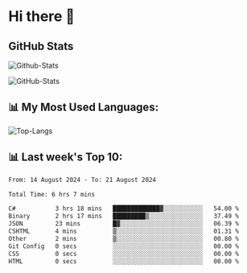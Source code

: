 # Hi there 👋

## GitHub Stats
![Github-Stats](https://github-readme-stats-sigma-five.vercel.app/api?username=ltorson&show_icons=true&theme=radical&count_private=true&show=reviews,discussions_started,discussions_answered,prs_merged,prs_merged_percentage)

![GitHub-Stats](https://github-readme-stats.vercel.app/api/wakatime?username=LeeTorson&theme=synthwave&size_weight=0.5&count_weight=0.5&title_color=36F9F6&langs_count=10&count_private=true)

## 📊 My Most Used Languages:
![Top-Langs](https://github-readme-stats-sigma-five.vercel.app/api/top-langs/?username=LTorson&layout=compact&langs_count=10)


## 📊 Last week's Top 10:
<!--START_SECTION:waka-->

```txt
From: 14 August 2024 - To: 21 August 2024

Total Time: 6 hrs 7 mins

C#           3 hrs 18 mins   █████████████▓░░░░░░░░░░░   54.00 %
Binary       2 hrs 17 mins   █████████▒░░░░░░░░░░░░░░░   37.49 %
JSON         23 mins         █▓░░░░░░░░░░░░░░░░░░░░░░░   06.39 %
CSHTML       4 mins          ▒░░░░░░░░░░░░░░░░░░░░░░░░   01.31 %
Other        2 mins          ▒░░░░░░░░░░░░░░░░░░░░░░░░   00.80 %
Git Config   0 secs          ░░░░░░░░░░░░░░░░░░░░░░░░░   00.00 %
CSS          0 secs          ░░░░░░░░░░░░░░░░░░░░░░░░░   00.00 %
HTML         0 secs          ░░░░░░░░░░░░░░░░░░░░░░░░░   00.00 %
```

<!--END_SECTION:waka-->
